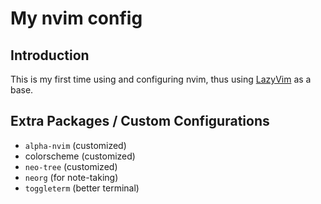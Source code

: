 # My nvim config
## Introduction
This is my first time using and configuring nvim, thus using [LazyVim](https://www.lazyvim.org/) as a base.
## Extra Packages / Custom Configurations
- `alpha-nvim` (customized)
- colorscheme (customized)
- `neo-tree` (customized)
- `neorg` (for note-taking)
- `toggleterm` (better terminal)
